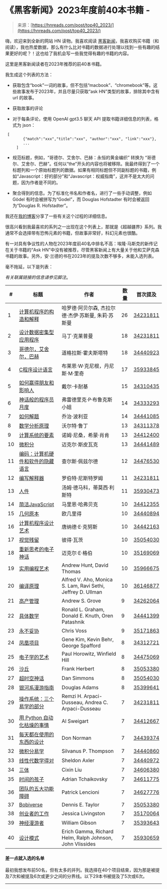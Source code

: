 <!--yml

分类：未分类

日期：2024-05-27 14:51:05

-->

# 《黑客新闻》2023年度前40本书籍 -

> 来源：[https://hnreads.com/post/top40_2023/](https://hnreads.com/post/top40_2023/)

嗨，欢迎来到全新的网站 HN 读物。我喜欢阅读 [黑客新闻](https://news.ycombinator.com/)，我喜欢购买书籍（和阅读），我也热爱数据，那么有什么比对书籍的数据进行处理以找到一些有趣的结果更好的呢？！这也给了我机会写一些我觉得有趣的书籍的内容。

这里是黑客新闻读者在2023年推荐的前40本书籍。

我生成这个列表的方法：

+   获取包含“book”一词的故事，但不包括“macbook”、“chromebook”等。这些故事发布于2023年，并且尽量只获取“ask HN”类型的故事，排除其中含有 url 的故事。

+   获取故事的评论

+   对于每条评论，使用 OpenAI gpt3.5 聊天 API 提取书籍详细信息的列表，格式为 json：

```
 [
 	 	{"match":"xxx","title":"xxx", "author":"xxx", "link":"xxx"},
 	 	...
 	 ] 
```

+   规范标题，例如，“哥德尔、艾舍尔、巴赫：永恒的黄金编织” 转换为 “哥德尔、艾舍尔、巴赫”。任何以“the”开头的内容也将被移除。我最终得到了一个标题列和一个原始标题列的数据。如果有相同标题但不同副标题的书籍，例如“Javascript：好的部分”和“Javascript：权威指南”，这并不是太大的问题，因为作者是不同的。

+   聚合得到的信息。为了标准化书名和作者名，进行了一些手动调整，例如 Gödel 有时会被拼写为“Godel”，而 Douglas Hofstadter 有时会被返回为“Douglas R. Hofstadter”。

我还在[我的博客](https://blog.reyem.dev/post/extracting_hn_book_recommendations_with_chatgpt_vol_ii/)分享了一些有关这个过程的详细信息。

很高兴看到我最喜欢的系列之一出现在这个列表上，那就是《超越疆界》系列。我通常不会选择带有恐怖元素的书籍，但故事非常好，科幻元素也很酷。

有一对具有争议性的人物在2023年度前40名中排名不高：埃隆·马斯克的新传记在关于书籍的“Ask HN”中没有被推荐，尽管黑客新闻上有大量关于他和艾萨克森书籍的故事。另外，安·兰德的书在2023年的提及次数不够多，未能入选列表。

毫不拖延，以下是列表：

*有关联属链接的信息请参见脚注*。

| # | 标题 | 作者 | 数量 | 首次提及 |
| --- | --- | --- | --- | --- |
| 1 | [计算机程序的构造和解释](https://www.amazon.com/dp/0262510871?tag=reyemdev0f-20) | 哈罗德·阿贝尔森, 杰拉尔德·杰伊·苏斯曼, 朱莉·苏斯曼 | 26 | [34231811](https://news.ycombinator.com/item?id=34231811) |
| 2 | [设计数据密集型应用程序](https://www.amazon.com/dp/1449373321?tag=reyemdev0f-20) | 马丁·克莱普曼 | 18 | [34231811](https://news.ycombinator.com/item?id=34231811) |
| 3 | [哥德尔，艾舍尔，巴赫](https://www.amazon.com/dp/0465026567?tag=reyemdev0f-20) | 道格拉斯·霍夫斯塔特 | 18 | [34440923](https://news.ycombinator.com/item?id=34440923) |
| 4 | [C程序设计语言](https://www.amazon.com/dp/0131103628?tag=reyemdev0f-20) | 布莱恩·W·克尼根，丹尼斯·M·里奇 | 17 | [35933845](https://news.ycombinator.com/item?id=35933845) |
| 5 | [如何赢得朋友和影响人](https://www.amazon.com/dp/0671027034?tag=reyemdev0f-20) | 戴尔·卡耐基 | 15 | [34310435](https://news.ycombinator.com/item?id=34310435) |
| 6 | [神话般的程序员月度](https://www.amazon.com/dp/B00B8USS14?tag=reyemdev0f-20) | 弗雷德里克·P·布鲁克斯小姐 | 14 | [34333293](https://news.ycombinator.com/item?id=34333293) |
| 7 | [如何解题](https://www.amazon.com/dp/069111966X?tag=reyemdev0f-20) | 乔治·波利亚 | 14 | [34441085](https://news.ycombinator.com/item?id=34441085) |
| 8 | [数学分析原理](https://www.amazon.com/dp/0070856133?tag=reyemdev0f-20) | 沃尔特·鲁丁 | 13 | [34311378](https://news.ycombinator.com/item?id=34311378) |
| 9 | [计算系统的要素](https://www.amazon.com/dp/0262640686?tag=reyemdev0f-20) | 诺姆·尼桑，希蒙·肖肯 | 13 | [34412400](https://news.ycombinator.com/item?id=34412400) |
| 10 | [微积分](https://www.amazon.com/dp/0914098918?tag=reyemdev0f-20) | 迈克尔·斯皮瓦克 | 13 | [34441489](https://news.ycombinator.com/item?id=34441489) |
| 11 | [编码：计算机硬件和软件的隐藏语言](https://www.amazon.com/dp/0735611319?tag=reyemdev0f-20) | 查尔斯·佩兹尔德 | 12 | [34476530](https://news.ycombinator.com/item?id=34476530) |
| 12 | [编写解释器](https://www.amazon.com/dp/0990582930?tag=reyemdev0f-20) | 罗伯特·尼斯特罗姆 | 11 | [34231811](https://news.ycombinator.com/item?id=34231811) |
| 13 | [人件](https://www.amazon.com/dp/0321934113?tag=reyemdev0f-20) | 汤姆·德马科，蒂莫西·利斯特 | 11 | [35930473](https://news.ycombinator.com/item?id=35930473) |
| 14 | [简洁JavaScript](https://www.amazon.com/dp/1593279507?tag=reyemdev0f-20) | 马里恩·哈弗贝克 | 10 | [34412355](https://news.ycombinator.com/item?id=34412355) |
| 15 | [几何原本](https://www.amazon.com/dp/1888009187?tag=reyemdev0f-20) | 欧几里得 | 10 | [34440894](https://news.ycombinator.com/item?id=34440894) |
| 16 | [计算机程序设计艺术](https://www.amazon.com/dp/020103803X?tag=reyemdev0f-20) | 唐纳德·E·克努斯 | 10 | [34442163](https://news.ycombinator.com/item?id=34442163) |
| 17 | [视觉残留](https://www.amazon.com/dp/0765319640?tag=reyemdev0f-20) | 彼得·瓦茨 | 10 | [35054030](https://news.ycombinator.com/item?id=35054030) |
| 18 | [重新思考的电子神话](https://www.amazon.com/dp/0887307280?tag=reyemdev0f-20) | 迈克尔·E·格伯 | 10 | [35169069](https://news.ycombinator.com/item?id=35169069) |
| 19 | [实用编程艺术](https://www.amazon.com/dp/0135957052?tag=reyemdev0f-20) | Andrew Hunt, David Thomas | 10 | [35966675](https://news.ycombinator.com/item?id=35966675) |
| 20 | [编译原理](https://www.amazon.com/dp/8131721019?tag=reyemdev0f-20) | Alfred V. Aho, Monica S. Lam, Ravi Sethi, Jeffrey D. Ullman | 10 | [36146877](https://news.ycombinator.com/item?id=36146877) |
| 21 | [高产管理](https://www.amazon.com/dp/0679762884?tag=reyemdev0f-20) | Andrew S. Grove | 9 | [34262064](https://news.ycombinator.com/item?id=34262064) |
| 22 | [具体数学](https://www.amazon.com/dp/B00NPN0U86?tag=reyemdev0f-20) | Ronald L. Graham, Donald E. Knuth, Oren Patashnik | 9 | [34441399](https://news.ycombinator.com/item?id=34441399) |
| 23 | [永不妥协](https://www.amazon.com/dp/0062407805?tag=reyemdev0f-20) | Chris Voss | 9 | [35171863](https://news.ycombinator.com/item?id=35171863) |
| 24 | [凤凰项目](https://www.amazon.com/dp/1942788290?tag=reyemdev0f-20) | Gene Kim, Kevin Behr, George Spafford | 8 | [34312721](https://news.ycombinator.com/item?id=34312721) |
| 25 | [电子学的艺术](https://www.amazon.com/dp/0521809266?tag=reyemdev0f-20) | Paul Horowitz, Winfield Hill | 8 | [34475069](https://news.ycombinator.com/item?id=34475069) |
| 26 | [沙丘](https://www.amazon.com/dp/0441013597?tag=reyemdev0f-20) | Frank Herbert | 8 | [35053380](https://news.ycombinator.com/item?id=35053380) |
| 27 | [超时空神话](https://www.amazon.com/dp/0553283685?tag=reyemdev0f-20) | Dan Simmons | 8 | [35054030](https://news.ycombinator.com/item?id=35054030) |
| 28 | [银河系漫游指南](https://www.amazon.com/Complete-Hitchhikers-Guide-Galaxy-Boxset/dp/1529044197?tag=reyemdev0f-20) | Douglas Adams | 8 | [35399641](https://news.ycombinator.com/item?id=35399641) |
| 29 | [操作系统：三个易学的部分](https://www.amazon.com/dp/198508659X?tag=reyemdev0f-20) | Remzi H. Arpaci-Dusseau, Andrea C. Arpaci-Dusseau | 7 | [34231811](https://news.ycombinator.com/item?id=34231811) |
| 30 | [用 Python 自动化枯燥的事情](https://www.amazon.com/dp/1593275994?tag=reyemdev0f-20) | Al Sweigart | 7 | [34412667](https://news.ycombinator.com/item?id=34412667) |
| 31 | [每天都在使用的东西的设计](https://www.amazon.com/dp/0465050654?tag=reyemdev0f-20) | Don Norman | 7 | [34439374](https://news.ycombinator.com/item?id=34439374) |
| 32 | [微积分易学](https://www.amazon.com/dp/B09MYWWBDC?tag=reyemdev0f-20) | Silvanus P. Thompson | 7 | [34440860](https://news.ycombinator.com/item?id=34440860) |
| 33 | [线性代数学得对](https://www.amazon.com/dp/3031410254?tag=reyemdev0f-20) | Sheldon Axler | 7 | [34440972](https://news.ycombinator.com/item?id=34440972) |
| 34 | [三体](https://www.amazon.com/dp/0765382032?tag=reyemdev0f-20) | Cixin Liu | 7 | [34606380](https://news.ycombinator.com/item?id=34606380) |
| 35 | [时间的孩子](https://www.amazon.com/dp/B06ZXTHNSJ?tag=reyemdev0f-20) | Adrian Tchaikovsky | 7 | [34611775](https://news.ycombinator.com/item?id=34611775) |
| 36 | [团队的五大功能障碍](https://www.amazon.com/dp/8126522747?tag=reyemdev0f-20) | Patrick Lencioni | 7 | [34627776](https://news.ycombinator.com/item?id=34627776) |
| 37 | [Bobiverse](https://www.amazon.com/dp/1680680595?tag=reyemdev0f-20) | Dennis E. Taylor | 7 | [35053380](https://news.ycombinator.com/item?id=35053380) |
| 38 | [创业者的工作](https://www.amazon.com/dp/B092RC56HW?tag=reyemdev0f-20) | Jessica Livingston | 7 | [35170064](https://news.ycombinator.com/item?id=35170064) |
| 39 | [神经漫游者](https://www.amazon.com/Complete-Collection-William-Neuromancer-Overdrive/dp/1473233968?tag=reyemdev0f-20) | William Gibson | 7 | [35393643](https://news.ycombinator.com/item?id=35393643) |
| 40 | [设计模式](https://www.amazon.com/dp/0201633612?tag=reyemdev0f-20) | Erich Gamma, Richard Helm, Ralph Johnson, John Vlissides | 7 | [35930659](https://news.ycombinator.com/item?id=35930659) |

#### 差一点就入选的名单

最初我想发布前50名，但有太多的并列。我选择在40个项目结束，因为那是被提及7次和被提及6次或更少之间的分界线。以下29本书被提及了5次或6次。

* * *
